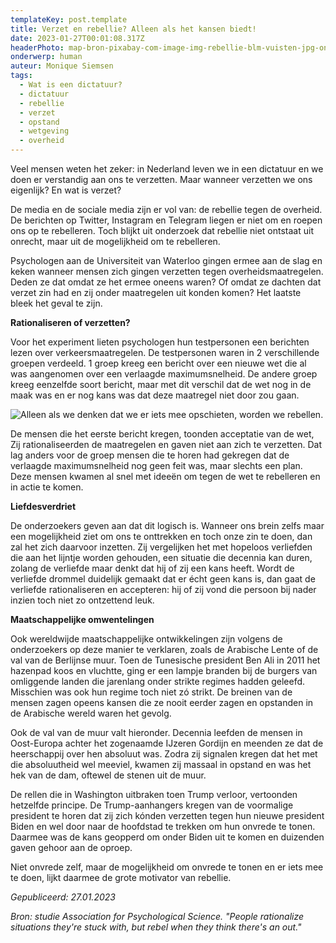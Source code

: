 ```yaml
---
templateKey: post.template
title: Verzet en rebellie? Alleen als het kansen biedt!
date: 2023-01-27T00:01:08.317Z
headerPhoto: map-bron-pixabay-com-image-img-rebellie-blm-vuisten-jpg-onderschrift-we-komen-in-opstand-als-we-denken-dat-het-nut-heeft
onderwerp: human
auteur: Monique Siemsen
tags:
  - Wat is een dictatuur?
  - dictatuur
  - rebellie
  - verzet
  - opstand
  - wetgeving
  - overheid
---
```

Veel mensen weten het zeker: in Nederland leven we in een dictatuur en we doen er verstandig aan ons te verzetten. Maar wanneer verzetten we ons eigenlijk? En wat is verzet?



De media en de sociale media zijn er vol van: de rebellie tegen de overheid. De berichten op Twitter, Instagram en Telegram liegen er niet om en roepen ons op te rebelleren. Toch blijkt uit onderzoek dat rebellie niet ontstaat uit onrecht, maar uit de mogelijkheid om te rebelleren.



Psychologen aan de Universiteit van Waterloo gingen ermee aan de slag en keken wanneer mensen zich gingen verzetten tegen overheidsmaatregelen. Deden ze dat omdat ze het ermee oneens waren? Of omdat ze dachten dat verzet zin had en zij onder maatregelen uit konden komen? Het laatste bleek het geval te zijn.



**Rationaliseren of verzetten?**

Voor het experiment lieten psychologen hun testpersonen een berichten lezen over verkeersmaatregelen. De testpersonen waren in 2 verschillende groepen verdeeld. 1 groep kreeg een bericht over een nieuwe wet die al was aangenomen over een verlaagde maximumsnelheid. De andere groep kreeg eenzelfde soort bericht, maar met dit verschil dat de wet nog in de maak was en er nog kans was dat deze maatregel niet door zou gaan.

![Alleen als we denken dat we er iets mee opschieten, worden we rebellen.](/img/rebellie-bus-hippie.jpg "Pixabay.com")

De mensen die het eerste bericht kregen, toonden acceptatie van de wet, Zij rationaliseerden de maatregelen en gaven niet aan zich te verzetten. Dat lag anders voor de groep mensen die te horen had gekregen dat de verlaagde maximumsnelheid nog geen feit was, maar slechts een plan. Deze mensen kwamen al snel met ideeën om tegen de wet te rebelleren en in actie te komen.



**Liefdesverdriet**

De onderzoekers geven aan dat dit logisch is. Wanneer ons brein zelfs maar een mogelijkheid ziet om ons te onttrekken en toch onze zin te doen, dan zal het zich daarvoor inzetten. Zij vergelijken het met hopeloos verliefden die aan het lijntje worden gehouden, een situatie die decennia kan duren, zolang de verliefde maar denkt dat hij of zij een kans heeft. Wordt de verliefde drommel duidelijk gemaakt dat er écht geen kans is, dan gaat de verliefde rationaliseren en accepteren: hij of zij vond die persoon bij nader inzien toch niet zo ontzettend leuk.



**Maatschappelijke omwentelingen**

Ook wereldwijde maatschappelijke ontwikkelingen zijn volgens de onderzoekers op deze manier te verklaren, zoals de Arabische Lente of de val van de Berlijnse muur. Toen de Tunesische president Ben Ali in 2011 het hazenpad koos en vluchtte, ging er een lampje branden bij de burgers van omliggende landen die jarenlang onder strikte regimes hadden geleefd. Misschien was ook hun regime toch niet zó strikt. De breinen van de mensen zagen opeens kansen die ze nooit eerder zagen en opstanden in de Arabische wereld waren het gevolg.



Ook de val van de muur valt hieronder. Decennia leefden de mensen in Oost-Europa achter het zogenaamde IJzeren Gordijn en meenden ze dat de heerschappij over hen absoluut was. Zodra zij signalen kregen dat het met die absoluutheid wel meeviel, kwamen zij massaal in opstand en was het hek van de dam, oftewel de stenen uit de muur. 



De rellen die in Washington uitbraken toen Trump verloor, vertoonden hetzelfde principe. De Trump-aanhangers kregen van de voormalige president te horen dat zij zich kónden verzetten tegen hun nieuwe president Biden en wel door naar de hoofdstad te trekken om hun onvrede te tonen. Daarmee was de kans geopperd om onder Biden uit te komen en duizenden gaven gehoor aan de oproep.



Niet onvrede zelf, maar de mogelijkheid om onvrede te tonen en er iets mee te doen, lijkt daarmee de grote motivator van rebellie.



*Gepubliceerd: 27.01.2023*

*Bron: studie Association for Psychological Science. "People rationalize situations they're stuck with, but rebel when they think there's an out."*